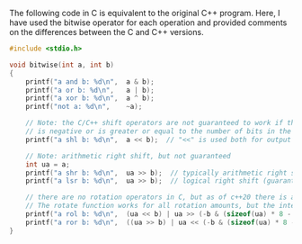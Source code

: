 The following code in C is equivalent to the original C++ program. Here, I have used the bitwise operator for each operation and provided comments on the differences between the C and C++ versions.
```c
#include <stdio.h>

void bitwise(int a, int b)
{
    printf("a and b: %d\n",  a & b);
    printf("a or b: %d\n",   a | b);
    printf("a xor b: %d\n",  a ^ b);
    printf("not a: %d\n",    ~a);

    // Note: the C/C++ shift operators are not guaranteed to work if the shift count (that is, b)
    // is negative or is greater or equal to the number of bits in the integer being shifted.
    printf("a shl b: %d\n",  a << b);  // "<<" is used both for output and for left shift

    // Note: arithmetic right shift, but not guaranteed
    int ua = a;
    printf("a shr b: %d\n",  ua >> b);  // typically arithmetic right shift, but not guaranteed
    printf("a lsr b: %d\n",  ua >> b);  // logical right shift (guaranteed)

    // there are no rotation operators in C, but as of c++20 there is a standard-library rotate function.
    // The rotate function works for all rotation amounts, but the integer being rotated must always be an unsigned integer.
    printf("a rol b: %d\n",  (ua << b) | ua >> (-b & (sizeof(ua) * 8 - 1)));
    printf("a ror b: %d\n",  ((ua >> b) | ua << (-b & (sizeof(ua) * 8 - 1))) );
}
```
